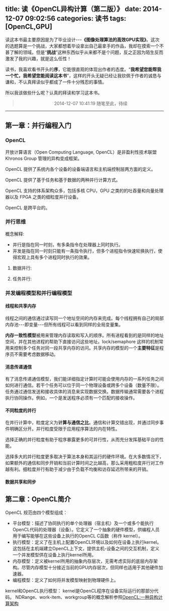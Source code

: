 title: 读《OpenCL异构计算（第二版）》
date: 2014-12-07 09:02:56
categories: 读书
tags: [OpenCL,GPU]
---

读这本书最主要原因是为了毕业设计---**《图像处理算法的高效GPU实现》**。这次的选题算是一个挑战，大家都想着毕设拿出自己最拿手的作品，我却在摸索一个不甚了解的领域。但是“**挑战**”这种东西似乎从来都不是个问题，反之正因为陌生反而激发了我的兴趣，就是这么任性！

读书，我喜欢看书开头的**序**，它能很直观的体现出作者的态度。“**我希望您能帮我一个忙，我希望您能阅读这本书**”，这样的开头无疑已经让我钦佩于作者的诚恳与谦和，不认真拜读似乎都成了一件十分残忍的事情。

所以我该做些什么呢？认真的拜读和学习这本书。
<!--more-->
> <center>2014-12-07 10:41:19 随笔至此，待续</center>

---
## 第一章：并行编程入门

### OpenCL
开放计算语言（Open Computing Language, OpenCL）是非盈利性技术联盟 Khronos Group 管理的异构变成框架。

OpenCL 提供了系统内各个设备的设备端语言和主机端控制层两方面的定义。

OpenCL 提供了基于任务和基于数据的两种并行计算方式。

OpenCL 支持的体系架构众多，包括多核 CPU，GPU 之类的的吐吞量和向量处理器以及 FPGA 之类的细粒度并行设备。

OpenCL 是跨平台的。

### 并行思维

概念解释:
- 并行是指在同一时刻，有多条指令在处理器上同时执行。
- 并发是指在同一时刻只能有一条指令执行，但多个进程指令快速轮换执行，使得宏观上具有多个进程同时执行的效果。

1. 数据并行:

2. 任务并行:

### 并发编程模型和并行编程模型

#### 线程和共享内存

线程之间的通信通过读写同一个地址空间的内存来完成。每个线程拥有自己的局部内存池---即变量---但所有线程可以看到同样的全局变量集。

**内存一致性模型**被用来管理内存读取和写入的顺序。所有进程看到的是同样的地址空间，并在其他进程的帮助下直接访问这些地址。lock/semaphore 这样的机制常用来控制多个任务对同一段共享内存的访问。共享内存的模型的一个**主要特征**是程序员不需要考虑数据移动。

#### 消息传递通信

有了消息传递通信模型，我们能详细指定计算时可能会使用内存的一系列任务之间如何进行通信。若干个任务可以位于同一个物理设备或跨多个设备（数量不限）。任务通过通信发送和接收具体的消息来实现数据交换。数据传输通常需要各个进程执行协同操作。例如，一个是发送程序必须有一个匹配的接收操作。

#### 不同粒度的并行

在并行计算中，粒度定义为**计算与通信之比**。通信和计算交错出现，并通过同步事件明确区分开。并行粒度受限于应用程序算法的内在特性。

选择正确的并行粒度有助于程序暴露更多的可并行性，从而充分发挥基础平台的性能。

选择多大的并行粒度更多取决于算法本身和其运行的硬件环境。在大多数情况下，如果额外的通信和同步开销和当前计算时间之比越高，那么采用粗粒度并行对工作越有利。细粒度并行有助于减少由于负载不均衡和访存延迟所带来的开销。

#### 数据共享和同步

## 第二章：OpenCL简介

OpenCL 规范由四个模型组成：
- 平台模型：描述了协同执行的单个处理器（宿主机）及一个或多个能执行OpenCL代码的处理器（设备）。它定义了一个抽象的硬件模型，供编程人员用于编写能够在这些设备上执行的OpenCL C函数（称作 kernel）。
- 执行模型：定义了在主机上配置OpenCL环境以及如何在设备上执行kernel。这包括在主机端建立OpenCL上下文，提供主机-设备之间的交互机制，定义一个并发模型供在设备上执行kernel所用。
- 内存模型：定义被kernel所用的抽象内存层次，无需考虑实际的底层内存架构。尽管内存模型十分接近当前的GPU内存层次，但同样也适用于其他硬件加速器。
- 编程模型：定义了如何将并发模型映射到物理硬件上。

kernel和OpenCL执行模型：
kernel是OpenCL程序在设备实际运行的那部分代码。
NDRange、work-item、workgroup等的概念解析参照[OpenCL:一种异构计算架构](http://www.cnblogs.com/wangshide/archive/2012/01/07/2315830.html#sec-3.3.1)